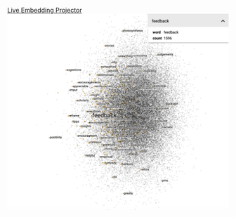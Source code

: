 [Live Embedding Projector](https://projector.tensorflow.org/?config=https://raw.githubusercontent.com/dirtylittledirtbike/project_05_v2/main/tensor_data/template_projector_config.json)
![img](img/preview.png)
